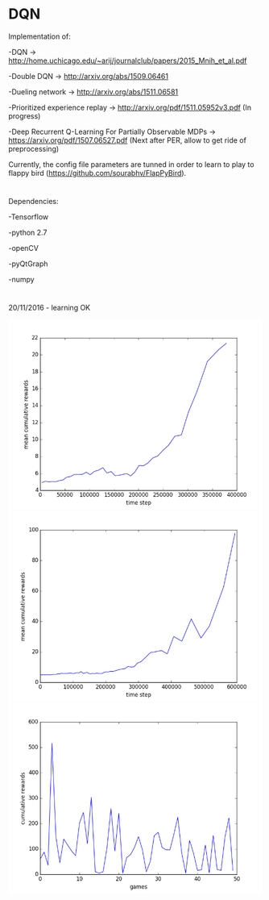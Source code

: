 # DQN


Implementation of:

  -DQN -> http://home.uchicago.edu/~arij/journalclub/papers/2015_Mnih_et_al.pdf
  
  -Double DQN -> http://arxiv.org/abs/1509.06461
  
  -Dueling network -> http://arxiv.org/abs/1511.06581
  
  -Prioritized experience replay -> http://arxiv.org/pdf/1511.05952v3.pdf  (In progress)
  
  -Deep Recurrent Q-Learning For Partially Observable MDPs -> https://arxiv.org/pdf/1507.06527.pdf (Next after PER, allow to get ride of preprocessing)
  
  
Currently, the config file parameters are tunned in order to learn to play to flappy bird (https://github.com/sourabhv/FlapPyBird).


#

Dependencies:

  -Tensorflow
  
  -python 2.7
  
  -openCV
  
  -pyQtGraph
  
  -numpy

#

20/11/2016 - learning OK


![alt tag](https://github.com/thbeucher/DQN/blob/master/images/figure_1.png)
![alt tag](https://github.com/thbeucher/DQN/blob/master/images/figure_2.png)
![alt tag](https://github.com/thbeucher/DQN/blob/master/images/eval50.png)
